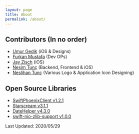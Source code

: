 ```yaml
---
layout: page
title: About
permalink: /about/
---
```


## Contributors (In no order)
 - [Umur Gedik](https://github.com/umurgdk) (iOS & Designs)
 - [Furkan Mustafa](https://github.com/furkanmustafa) (Dev OPs)
 - [Jay Zisch](https://github.com/jz709u) (iOS)
 - [Nesim Tunç](https://github.com/nesimtunc) (Backend, Frontend & iOS)
 - [Neslihan Tunç](https://github.com/designess) (Various Logo & Application Icon Designing)

## Open Source Libraries
 - [SwiftPhoenixClient v1.2.1](https://github.com/davidstump/SwiftPhoenixClient)
  - [Starscream v3.1.1](https://github.com/daltoniam/Starscream.git)
 - [DateHelper v4.3.0](https://github.com/melvitax/DateHelper)
 - [swift-nio-zlib-support v1.0.0](https://github.com/apple/swift-nio-zlib-support)

Last Updated: 2020/05/29
